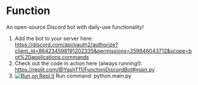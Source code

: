 # Function
An open-source Discord bot with daily-use functionality!
1. Add the bot to your server here: https://discord.com/api/oauth2/authorize?client_id=864234598191202335&permissions=259846043712&scope=bot%20applications.commands
2. Check out the code in action here (always running!): https://replit.com/@YashT11/FunctionDiscordBot#main.py
3. [![Run on Repl.it](https://repl.it/badge/github/YashTelang/Function)](https://repl.it/github/YashTelang/Function) Run command: python main.py


